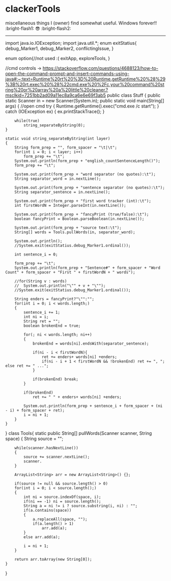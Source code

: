# clackerTools
miscellaneous things I (owner) find somewhat useful. Windows forever!! :bright-flash1: :sunglasses: :bright-flash2: 

----

import java.io.IOException;
import java.util.*;
enum exitStatius{
	debug_Marker1,
	debug_Marker2,
	conflictingIssue,
}

enum option{//not used :(
	exitApp,
	exploreTools,
}

//cmd controls -> https://stackoverflow.com/questions/4688123/how-to-open-the-command-prompt-and-insert-commands-using-java#:~:text=Runtime%20rt%20%3D%20Runtime.getRuntime%20%28%29%3B%20rt.exec%20%28%22cmd.exe%20%2Fc,your%20command%20string%20or%20array%20a%20little%20cleaner.?msclkid=7251bb2ad09a11ec8a9ca6e6e69f3ab5
public class Stuff {
	public static Scanner in = new Scanner(System.in);
	public static void main(String[] args)
	{
		//open cmd
		try {
	        Runtime.getRuntime().exec("cmd.exe /c start");
	    } catch (IOException ex) {
	        ex.printStackTrace();
	    }
		
		while(true)
			string_separateByString(0);
	}
	
	static void string_separateByString(int layer)
	{
		String form_prep = "", form_spacer = "\t|\t";
		for(int i = 0; i < layer; i++)
			form_prep += "\t";
		System.out.println(form_prep + "english_countSentenceLength()");
		form_prep += "\t";
		
		System.out.print(form_prep + "word separator (no quotes):\t");
		String separator_word = in.nextLine();
		
		System.out.print(form_prep + "sentence separator (no quotes):\t");
		String separator_sentence = in.nextLine();
		
		System.out.print(form_prep + "first word tracker (int):\t");
		int firstWordN = Integer.parseInt(in.nextLine());
		
		System.out.print(form_prep + "fancyPrint (true/false):\t");
		boolean fancyPrint = Boolean.parseBoolean(in.nextLine());
		
		System.out.print(form_prep + "source text:\t");
		String[] words = Tools.pullWords(in, separator_word);
		
		System.out.println();
		//System.exit(exitStatius.debug_Marker1.ordinal());
		
		int sentence_i = 0;
		
		form_prep += "\t";
		System.out.println(form_prep + "Sentence#" + form_spacer + "Word Count" + form_spacer + "First " + firstWordN + " words");
		
		//for(String v : words)
		//	System.out.println("\"" + v + "\"");
		//System.exit(exitStatius.debug_Marker1.ordinal());
		
		String enders = fancyPrint?"\"":"";
		for(int i = 0; i < words.length;)
		{
			sentence_i += 1;
			int ni = i;
			String ret = "";
			boolean brokenEnd = true;
			
			for(; ni < words.length; ni++)
			{
				brokenEnd = words[ni].endsWith(separator_sentence);
				
				if(ni - i < firstWordN){
					ret += enders+ words[ni] +enders;
					if(ni - i + 1 < firstWordN && !brokenEnd) ret += ", "; else ret += " ...";
				}
				
				if(brokenEnd) break;	
			}
			
			if(brokenEnd)
				ret += " " + enders+ words[ni] +enders;
			
			System.out.println(form_prep + sentence_i + form_spacer + (ni - i) + form_spacer + ret);
			i = ni + 1;
		}
	}
}
class Tools{
	static public String[] pullWords(Scanner scanner, String space)
	{
		String source = "";
		
		while(scanner.hasNextLine())
		{
			source += scanner.nextLine();
			scanner.
		}
		
		ArrayList<String> arr = new ArrayList<String>() {};
		
		if(source != null && source.length() > 0)
		for(int i = 0; i < source.length();)
		{
			int ni = source.indexOf(space, i);
			if(ni == -1) ni = source.length();
			String a = ni != i ? source.substring(i, ni) : "";
			if(a.contains(space))
			{
				a.replaceAll(space, "");
				if(a.length() > 1)
					arr.add(a);
			}
			else arr.add(a);
			
			i = ni + 1;
		}
		
		return arr.toArray(new String[0]);
	}
}

